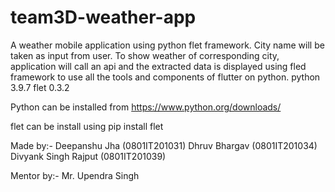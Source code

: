 # team3D-weather-app
A weather mobile application using python flet framework. City name will be taken as input from user. To show weather of corresponding city, application will call an api and the extracted data is displayed using fled framework to use all the tools and components of flutter on python.
python 3.9.7
flet  0.3.2


Python can be installed from https://www.python.org/downloads/

flet can be install using pip install flet

Made by:- Deepanshu Jha (0801IT201031) Dhruv Bhargav (0801IT201034) Divyank Singh Rajput (0801IT201039)

Mentor by:- Mr. Upendra Singh
